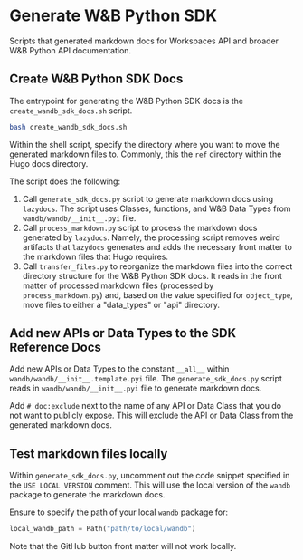# Generate W&B Python SDK

Scripts that generated markdown docs for Workspaces API and broader W&B Python API documentation.

## Create W&B Python SDK Docs

The entrypoint for generating the W&B Python SDK docs is the `create_wandb_sdk_docs.sh` script. 

```bash
bash create_wandb_sdk_docs.sh
```

Within the shell script, specify the directory where you want to move the generated markdown files to. Commonly, this the `ref` directory within the Hugo docs directory. 

The script does the following:

1. Call `generate_sdk_docs.py` script to generate markdown docs using `lazydocs`. The script uses Classes, functions, and W&B Data Types from `wandb/wandb/__init__.pyi` file.
2. Call `process_markdown.py` script to process the markdown docs generated by `lazydocs`. Namely, the processing script removes weird artifacts that `lazydocs` generates and adds the necessary front matter to the markdown files that Hugo requires.
3. Call `transfer_files.py` to reorganize the markdown files into the correct directory structure for the W&B Python SDK docs. It reads in the front matter of processed markdown files (processed by `process_markdown.py`) and, based on the value specified for `object_type`, move files to either a "data_types" or "api" directory.


## Add new APIs or Data Types to the SDK Reference Docs

Add new APIs or Data Types to the constant `__all__` within `wandb/wandb/__init__.template.pyi` file. The `generate_sdk_docs.py` script reads in `wandb/wandb/__init__.pyi` file to generate markdown docs.

Add `# doc:exclude` next to the name of any API or Data Class that you do not want to publicly expose. This will exclude the API or Data Class from the generated markdown docs.
 

## Test markdown files locally

Within `generate_sdk_docs.py`, uncomment out the code snippet specified in the `USE LOCAL VERSION` comment. This will use the local version of the `wandb` package to generate the markdown docs. 

Ensure to specify the path of your local `wandb` package for:

```python title="generate_sdk_docs.py"
local_wandb_path = Path("path/to/local/wandb")
```

Note that the GitHub button front matter will not work locally.
